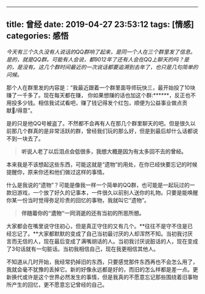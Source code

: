 <!--
 * @Author: Mean
 * @Date: Fri Mar 26 2021 17:47:25
 * @LastEditTime: Mon Aug 15 2022 16:46:53
 * @LastEditors: Mean
 * the best code is no code at all
-->
---
title: 曾经
date: 2019-04-27 23:53:12
tags: [情感]
categories: 感悟
---
*今天有三个久久没有人说话的QQ群响了起来，是同一个人在三个群里发了信息。是的，就是QQ群。可能有人会说，都9012年了还有人会在QQ上聊天的吗？是的，是没有。这几个群时间最近的一次说话都要追溯到去年了，也只是几句简单的问候。*

那个人在群里发的内容是：“我最近跟着一个群里面导师玩快三，最开始投了10块赚了一千多了。现在每天都在赚， 你如果想赚的话也加这个群:******，反正也不用投多少钱。相信我试试看吧，赚了钱记得发个红包，顺便为公益事业做点贡献/得意”。

是的只是他QQ号被盗了。不然都不会再有人在那几个群里聊天的吧。但是很久以前那几个群真的是非常活跃的群，曾经我们玩的那么好，但是到最后却什么话都说不到一块去了。

> **听说人老了以后泪点会低很多，我想大概是因为有太多回不去的曾经。**

本来我是不该想起这些东西，可能这就是“遗物”的用处，在你已经快要忘记的时候提醒你，原来你还和他们做过这样的事情。

什么是我说的“遗物”？可能是像我一样一个简单的QQ群，也可能是一起玩过的一款旧游戏，一个放了好久的记事本，一件很久以前别人送你的礼物。只要是能唤醒你某一份当时觉得弥足珍贵的回忆的事物，我就叫它“遗物”。

> **伴随着你的“遗物”一同消逝的还有当初的所思所想。**

大家都会在嘴里说守住初心，但是真正守住的又有几个。**往往不是守不住是已经忘记了。**大家都默默的变成了自己当初最讨厌的人却浑然不知。当初我讨厌言而无信的人，现在最后变成了满嘴胡话的人。当初我讨厌说脏话的人，现在变成了3句话就有一句脏话。当初我相信自己，现在我更相信其他人。

不知道从几时开始，我经常扔掉旧的东西，只要感觉那件东西再也不会怎么用了，我就会毫不犹豫的丢掉它。新的好像永远都是好的，而旧的怎么样都是差一点。更新换代或许是这个世界必然发生的事情，但是我真的不愿意忘记那些围绕着旧事物所产生的回忆，更不愿意忘记曾经的自己。

